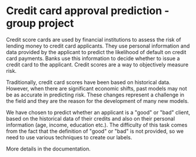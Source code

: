 # Credit card approval prediction - group project

Credit score cards are used by financial institutions to assess the risk of lending money to credit card applicants. They use personal information and data provided by the applicant to predict the likelihood of default on credit card payments. Banks use this information to decide whether to issue a credit card to the applicant. Credit scores are a way to objectively measure risk.

Traditionally, credit card scores have been based on historical data. However, when there are significant economic shifts, past models may not be as accurate in predicting risk. These changes represent a challenge in the field and they are the reason for the development of many new models.

We have chosen to predict whether an applicant is a "good" or "bad" client, based on the historical data of their credits and also on their personal information (age, income, education etc.). The difficulty of this task comes from the fact that the definition of "good" or "bad" is not provided, so we need to use various techniques to create our labels.

More details in the documentation.
